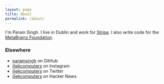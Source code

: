 ```yaml
---
layout: page
title: About
permalink: /about/
---
```


I'm Param Singh. I live in Dublin and work for [Stripe](https://stripe.com).
I also write code for the [MetaBrainz Foundation](https://metabrainz.org/).

### Elsewhere

* [paramsingh](https://github.com/paramsingh) on GitHub
* [iliekcomputers](https://instagram.com/iliekcomputers) on Instagram
* [iliekcomputers](https://twitter.com/iliekcomputers) on Twitter
* [iliekcomputers](https://news.ycombinator.com/user?id=iliekcomputers) on Hacker News
